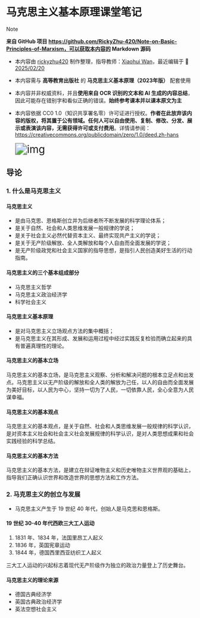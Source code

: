 # 马克思主义基本原理课堂笔记

> [!NOTE]
>
> **来自 GitHub 项目 https://github.com/RickyZhu-420/Note-on-Basic-Principles-of-Marxism，可以获取本内容的 Markdown 源码**

- 本内容由 <u>rickyzhu420</u> 制作整理，指导教师：<u>Xiaohui Wan</u>，最近编辑于 :date: <u>2025/02/20</u>

- 本内容需与 **高等教育出版社** 的 **马克思主义基本原理（2023年版）** 配套使用

- 本内容并非权威资料，并且**使用来自 OCR 识别的文本和 AI 生成的内容总结**，因此可能存在错别字和看似正确的错误。**始终参考课本并以课本原文为主**

- 本内容依据 CC0 1.0（知识共享署名零）许可证进行授权。**作者在此放弃该内容的版权，将其置于公有领域。任何人可以自由使用、复制、修改、分发、展示或表演该内容，无需获得许可或支付费用**。详情请参阅：https://creativecommons.org/publicdomain/zero/1.0/deed.zh-hans

    <img src="https://mirrors.creativecommons.org/presskit/buttons/88x31/svg/cc-zero.svg" alt="img" style="zoom:200%;" />

## 导论

### 1. 什么是马克思主义

#### 马克思主义

- 是由马克思、恩格斯创立并为后继者所不断发展的科学理论体系；
- 是关于自然、社会和人类思维发展一般规律的学说；
- 是关于社会主义必然代替资本主义、最终实现共产主义的学说；
- 是关于无产阶级解放、全人类解放和每个人自由而全面发展的学说；
- 是无产阶级政党和社会主义国家的指导思想，是指引人民创造美好生活的行动指南。

#### 马克思主义的三个基本组成部分

- 马克思主义哲学
- 马克思主义政治经济学
- 科学社会主义

#### 马克思主义基本原理

- 是对马克思主义立场观点方法的集中概括；
- 是马克思主义在其形成、发展和运用过程中经过实践反复检验而确立起来的具有普遍真理性的理论。

#### 马克思主义的基本立场

马克思主义的基本立场，是马克思主义观察、分析和解决问题的根本立足点和出发点。马克思主义以无产阶级的解放和全人类的解放为己任，以人的自由而全面发展为美好目标，以人民为中心，坚持一切为了人民，一切依靠人民，全心全意为人民谋幸福。

#### 马克思主义的基本观点

马克思主义的基本观点，是关于自然、社会和人类思维发展一般规律的科学认识，是对资本主义社会和社会主义社会发展规律的科学认识，是对人类思想成果和社会实践经验的科学总结。

#### 马克思主义的基本方法

马克思主义的基本方法，是建立在辩证唯物主义和历史唯物主义世界观的基础上，指导我们正确认识世界和改造世界的思想方法和工作方法。



### 2. 马克思主义的创立与发展

- 马克思主义产生于 19 世纪 40 年代，创始人是马克思和恩格斯。

#### 19 世纪 30-40 年代西欧三大工人运动

1. 1831 年、1834 年，法国里昂工人起义
2. 1836 年，英国宪章运动
3. 1844 年，德国西里西亚纺织工人起义

三大工人运动的兴起标志着现代无产阶级作为独立的政治力量登上了历史舞台。

#### 马克思主义的理论来源

- 德国古典经济学
- 英国古典政治经济学
- 英法空想社会主义
